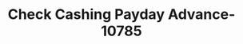 ---
f_zip-code: 72653
f_state-code: AR
title: Check Cashing Payday Advance-10785
f_phone: 870-492-5010
f_city-only: Mountain Home
f_address: 2568 Highway 62 East Mountain Home
f_location-unique-id: '10785'
slug: check-cashing-payday-advance-10785
updated-on: '2024-05-30T13:46:58.046Z'
created-on: '2024-05-30T13:36:59.803Z'
published-on: '2024-05-30T13:54:32.469Z'
f_city-state: cms/city/mountain-home-ar.md
f_company: cms/company/check-cashing-payday-advance.md
f_state: cms/state/arkansas.md
layout: '[payday-loan].html'
tags: payday-loan
---